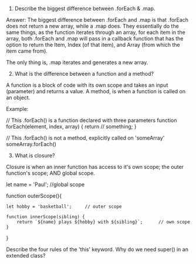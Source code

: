 

1. Describe the biggest difference between .forEach & .map.

Answer: The biggest difference between .forEach and .map is that .forEach does not return a new array, while a .map does. They essentially do the same things, as the function iterates through an array, for each item in the array, both .forEach and .map will pass in a callback function that has the option to return the Item, Index (of that item), and Array (from which the item came from). 

The only thing is, .map iterates and generates a new array.

2. What is the difference between a function and a method?

A function is a block of code with its own scope and takes an input (parameter) and returns a value. A method, is when a function is called on an object. 

Example:

// This .forEach() is a function declared with three parameters
function forEach(element, index, array) {
    return // something;
}

// This .forEach() is not a method, explicitly called on 'someArray'
someArray.forEach()


3. What is closure?

Closure is when an inner function has access to it's own scope; the outer function's scope; AND global scope.

let name = 'Paul';               //global scope

function outerScope(){

    let hobby = 'basketball';     // outer scope

    function innerScope(sibling) {
        return `${name} plays ${hobby} with ${sibling}`;      // own scope
    }
}

Describe the four rules of the 'this' keyword.
Why do we need super() in an extended class?